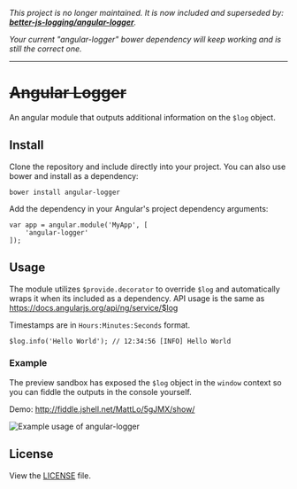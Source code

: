 _This project is no longer maintained. It is now included and superseded by: **[better-js-logging/angular-logger](https://github.com/better-js-logging/angular-logger)**._

_Your current "angular-logger" bower dependency will keep working and is still the correct one._

---

# ~~Angular Logger~~

An angular module that outputs additional information on the `$log` object. 

## Install

Clone the repository and include directly into your project. You can also use bower and install as a dependency:

```
bower install angular-logger
```

Add the dependency in your Angular's project dependency arguments:

```
var app = angular.module('MyApp', [
	'angular-logger'
]);
```

## Usage

The module utilizes `$provide.decorator` to override `$log` and automatically wraps it when its included as a dependency. API usage is the same as https://docs.angularjs.org/api/ng/service/$log

Timestamps are in `Hours:Minutes:Seconds` format.

```
$log.info('Hello World'); // 12:34:56 [INFO] Hello World 
```

### Example

The preview sandbox has exposed the `$log` object in the `window` context so you can fiddle the outputs in the console yourself.

Demo: http://fiddle.jshell.net/MattLo/5gJMX/show/

![Example usage of angular-logger](http://i.imgur.com/cUUYAKP.png)

## License
View the [LICENSE](https://github.com/mattlo/angular-logger/blob/master/LICENSE) file.
